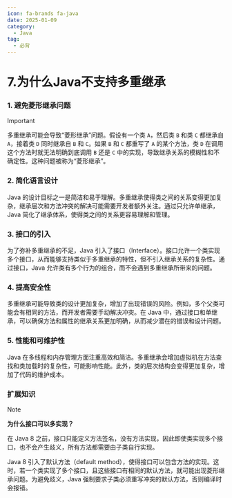 ```yaml
---
icon: fa-brands fa-java
date: 2025-01-09
category:
  - Java
tag:
  - 必背
---
```

# 7.为什么Java不支持多重继承

### 1. **避免菱形继承问题**
>[!important]
>
> 多重继承可能会导致“菱形继承”问题。假设有一个类 `A`，然后类 `B` 和类 `C` 都继承自 `A`，接着类 `D` 同时继承自 `B` 和 `C`。如果 `B` 和 `C` 都重写了 `A` 的某个方法，类 `D` 在调用这个方法时就无法明确到底调用 `B` 还是 `C` 中的实现，导致继承关系的模糊性和不确定性。这种问题被称为“菱形继承”。
<!-- more -->
### 2. **简化语言设计**
Java 的设计目标之一是简洁和易于理解。多重继承使得类之间的关系变得更加复杂，继承层次和方法冲突的解决可能需要开发者额外关注。通过只允许单继承，Java 简化了继承体系，使得类之间的关系更容易理解和管理。

### 3. **接口的引入**
为了弥补多重继承的不足，Java 引入了接口（Interface）。接口允许一个类实现多个接口，从而能够支持类似于多重继承的特性，但不引入继承关系的复杂性。通过接口，Java 允许类有多个行为的组合，而不会遇到多重继承所带来的问题。

### 4. **提高安全性**
多重继承可能导致类的设计更加复杂，增加了出现错误的风险。例如，多个父类可能会有相同的方法，而开发者需要手动解决冲突。在 Java 中，通过接口和单继承，可以确保方法和属性的继承关系更加明确，从而减少潜在的错误和设计问题。

### 5. **性能和可维护性**
Java 在多线程和内存管理方面注重高效和简洁。多重继承会增加虚拟机在方法查找和类加载时的复杂性，可能影响性能。此外，类的层次结构会变得更加复杂，增加了代码的维护成本。 

### 扩展知识

> [!note]
>
> **为什么接口可以多实现？**
>
> 在 Java 8 之前，接口只能定义方法签名，没有方法实现，因此即使类实现多个接口，也不会产生歧义，所有方法都需要由子类自行实现。
>
> Java 8 引入了默认方法（default method），使得接口可以包含方法的实现。这时，若一个类实现了多个接口，且这些接口有相同的默认方法，就可能出现菱形继承问题。为避免歧义，Java 强制要求子类必须重写冲突的默认方法，否则编译时会报错。

